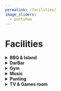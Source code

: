 ```yaml
---
permalink: /facilities/
image_sliders:
  - puntshow
---
```


# Facilities

<!-- NB: Make sure you have an empty line after the closing </summary> tag, otherwise the markdown/code blocks won't show correctly. -->
<!-- NB: Make sure you have an empty line after the closing </details> tag if you have multiple collapsible sections. -->
<details>
  <summary><strong>BBQ & Island</strong></summary>

<h3>BBQ & Island</h3>

<p align="justify">
It is possible to book the small island in the college garden any time you want! There is also a BBQ setup which students are welcome to use. This area is very popular during the summer so be sure to book in advance.
</p>

<h4>Booking</h4>

<ul>
<li>Darwin college members may book the small Island and BBQ via the link at the bottom of the page. Make sure, you are aware of all terms and conditions by reading through this page first. </li>

<li>Alumni may book the small Island and BBQ via the Development Office.</li>

<li>External bookings (University Department or Society/Corporate Private Use - in either case booked by a Darwinian) must be done via the Domestic Bursar's Secretary to enquire about the availability of the BBQ and Island on your requested dates.<br> domestic.Email: bursars.secretary@darwin.cam.ac.uk</li>
</ul>

<strong>Read the Terms and Conditions below.</strong><br>

<p align="justify">
On the day of your booking, visit the Porter's Lodge to get the keys and sign the release form. Have fun, but please take care of our equipment! If you are found to have damaged anything, left rubbish, not cleaned the BBQ, or not put the BBQ away you risk having £50 added to your Darwin account.
</p>

<strong>Important Information</strong><br>
<ul>
<li>As the Organiser you will be held responsible for your events compliance with the Conditions of Use.</li>
<li>BBQs may only be held on the first island (the paved area left of the bridge).</li>
<li>Both the BBQ and island must be booked.</li>
<li>The BBQ has to be cleaned and locked up after the event.</li>
<li>The island must be cleaned after the event.</li>
<li>You will need to bring your own BBQ tools.</li>
<li>No external vendors/contractors are to be used on the Island.</li>
<li>Kitchens in student blocks must not be used for cleaning of, or cooking for, barbeques because of the fire risk.</li>
</ul>

<strong>Conditions of use for the BBQ</strong>
<ul>
<li>3-hour time slots can be booked.</li>
<li>The person who books the BBQ must be on the island at all times.</li>
<li>The maximum number of guests allowed on the island is 50. The organiser is responsible for ensuring that this number is not exceeded during their booking.</li>
<li>The island must be vacated before dark – even if this is earlier than 9pm.</li>
<li>Please note that you have to supply your own charcoal and matches and a rag to clean up the set.</li>
<li>Pick up black bin bags from the Porter's Lodge for your rubbish.</li>
<li>After the BBQ, please clean up the island and leave everything tidy. The ashes will be hot so leave the BBQ on the island to cool down (do not carry the hot BBQ over the bridge).</li>
<li>Remove all your rubbish from the island. This includes unused coal, empty bottles and cartons, leftover food etc. Put everything in the black bags. Please make sure you lock up the BBQ before you leave and return the key to the Porter’s Lodge.</li>
<li>The day following the BBQ, clean the BBQ - empty all the ash into a black bag and brush the set clean; wash the BBQ grid under the tap located outside the study centre door and dry with a clean rag. Do not empty charcoal into the drains.</li>
<li>If your booking immediately follows another, then you should leave the previous party’s hot coals in the BBQ and add your own as necessary. Note: it is the responsibility of the organiser of the last event of any given day to ensure the Island is cleared and the BBQ cleaned.</li>
<li>Let the Porters know you are finished. If there is a problem, you will be billed £50 to support the use of the BBQ.</li>
<li> Please note: Returning the key does not mean you will not be billed should there be a problem.</li>
<li> It is in your interest to report it to the Porter's Lodge if you find either the island or the BBQ dirty. Failure to do so may result in you being billed. If either the Island or the BBQ are not cleaned properly you will be billed.</li>
<li> If you find either the Island or the BBQ dirty when you arrive for your booking then it is in your interest to report this to the Porter’s Lodge. Failure to do so may result in you being held liable and a charge being made as detailed above.</li>
<li><strong>Please note that you will be held personally responsible for ensuring that:</strong></li>
<ul>
<li>Background music (e.g. a CD player) is only played at low volume.</li>
<li>Smoke machines are not used under any circumstances.</li>
<li>All garden or other furniture is returned to its original position after your booking.</li>
<li>Any BBQ equipment other than the DCSA BBQ is approved for use by the Clerk of Works before being used on the island; disposable BBQs are not acceptable.</li>
<li>Hog roasting spits or similar equipment are approved by the Clerk of Works before being used on the island.</li>
<li>Gazebos or anything similar are approved by the Clerk of Works before being used on the Island Kitchens in student blocks are not used for cleaning or cooking for BBQs because of the fire risk.</li>
<li>Have fun, but please take care of our equipment! If you are found to have damaged anything, you may be responsible for a hefty deposit, to be added to your Darwin account.</li>
</ul>
</ul>

<strong>Prices</strong><br>
Fellows and current members: Free<br>
Alumni: £30<br>
University Department or Society (booked through a Darwinian): £45<br>
Corporate Private Use (booked through a Darwinian): £90<br><br>

If you are ready to book, click on the link below, select a free time slot, click on "Add," select the Barbeque, click "Done" and then "Create."
<a href="http://dcsa.dar.cam.ac.uk/booked/Web/schedule.php?sid=3)">Here is the link</a> to accept these terms and conditions and book.

</details>


<details>
  <summary><strong>DarBar</strong></summary>

<h3>DarBar</h3>
<p align="justify">
Without doubt the best college bar in Cambridge, the student-run and operated DarBar offers a space every day from 9pm to unwind after a busy day or to celebrate the end of the week. It offers a wide selection of drinks - both alcoholic and not - and it caters for every taste.
</p>

<p align="justify">
Keeping prices low is the priority for the DarBar team, and regular promotions operate throughout the year. The newly-christened Secession Session runs every Monday and offers deals even when the UK parliament refuses to do so. Also popular are the regular themed whisky tastings, where DarBar invites an expert to guide us through the quagmire that is whisky.
</p>

<p align="justify">
The bar’s most popular event is the annual Oktoberfest, where the official Munich Oktoberfest beers are imported and served in Darwin steins alongside live German music, sausages, and schnitzel.
</p>

<p align="justify">
During Freshers’ Fortnight the bar will be hosting numerous events, including a Gin Night, Latin Party, Board Game Night, the annual Derek Scott Bar Games Night (named after our Head Porter), a pub quiz, International Beer Night, open mic night, and the biggest event of them all, the BOP.
</p>

<p align="justify">
The bar relies on the student body to open every night. If you would like to be part of helping run one of the best
parts of Darwin College student life or if you have any questions about the bar, please email the Bar Chair at dcsa_bar AT darwin.cam.ac.uk. Stay up to date with the latest updates by liking our <a href="https://www.facebook.com/darwincollegebar">facebook page</a>!
</p>
<br>

</details>


<details>
  <summary><strong>Gym</strong></summary>

<h3>Gym</h3>
<p align="justify">
Darwin offers access to a fitness room for primary or associated members of the college. The membership is free and allows you to use the gym at any time. In order to gain access to the gym for the first time you will be required to attend a gym induction, which will typically be offered during freshers’ week or can be individually arranged with your Sports & Societies officers (dcsa_sports AT darwin.ac.uk) throughout the year. This induction is important to familiarise yourself with the rules, ask any questions you might have, sign the health and safety form and finally activate your student card for access to the gym. Please respect the following rules and guidelines:
</p>

<strong>RULES</strong><br>
<p align="justify">
The maximum capacity of the gym s 5 people. Enter the CRSIDs of all users for booking.
If the ergs are in use, no more than two people may be doing weights.
The squat rack and ergs must not be used at the same time.
</p>

<strong>GUIDELINES</strong><br>
<p align="justify">
Please be considerate of sudden noises while others are using the gym.
Walk-in sessions are allowed, but priority is given to those who book in advance.
Please use spotters when lifting weights.
</p>

To book the gym please click <a href="https://docs.google.com/spreadsheets/d/1NftBMsqIXKTlc1neZrH6iAORzW65I7wwCAvXaxAbagU/edit?usp=sharing">here</a>.
<br>

</details>


<details>
  <summary><strong>Music</strong></summary>

<h3>Music at Darwin</h3>

<p align="justify">
The music society owns a wide range of equipment available for use by any Darwinian. These are stored in the Darwin College Bar Cellar. In there we have a drum kit, PA system, amps, a guitar, a bass, music stands - all sorts of goodies that we want you to make use of. If you think we’re missing something, we have money to buy stuff too!</p>

<p align="justify">
The college also has the Common Room for use as a rehearsal space. We have a blanket booking on Sundays, 12-7pm. If you would like to reserve a time-slot, get in touch with the committee, or come to a Jam (Weds 7-9pm).</p>

<p align="justify">
Finally we have 4 different pianos throughout the college. Please refer to the table below for info on where to find them and how/if to book. (Note: Keys for the rooms may be obtained from the Porters’ Lodge and must be returned before 11.30pm.)
</p>

<table style="width:100%">
  <tr>
    <th>Location</th>
    <th>Type</th>
    <th>Bookable</th>
  </tr>
  <tr>
    <td>TV room</td>
    <td>Upright</td>
    <td>Yes, <a href="http://dcsa.dar.cam.ac.uk/booked/Web/schedule.php?sid=2">here</a></td>
  </tr>
  <tr>
    <td>Dining Hall</td>
    <td>Grand</td>
    <td>Yes via domestic.bursars.secretary@darwin.cam.ac.uk</td>
  </tr>
  <tr>
    <td>Old library</td>
    <td>Electric (with headphones)</td>
    <td>Yes via domestic.bursars.secretary@darwin.cam.ac.uk</td>
  </tr>
  <tr>
    <td>Common room</td>
    <td>Upright</td>
    <td>No</td>
  </tr>
</table>

Music soc committee 2019-2020:<br>
Will Tebbutt (President): wct23 AT cam.ac.uk<br>
Hugh Ramsden (Treasurer): hor20 AT cam.ac.uk<br>
Felicity Hey (Choir): fh333 AT cam.ac.uk<br>

</details>


<details>
  <summary><strong>Punting</strong></summary>

<h3>Punt Club</h3>

<h3>SOCIAL DISTANCING UPDATE TO TERMS AND CONDITIONS</h3>
<p align="justify">
We have a set of additional rules to account for the requirements of social distancing at this time. Please make sure to carefully read those before going on an outing. The rules can be found <a href="https://docs.google.com/document/d/1fg2-xm324UhgNBxLlWvoqj9CeBMnYKDnykpsH9DZJIc/preview">at this link</a>. These rules are an addition to the existing rules that can be found below.
</p><br>

<p align="justify">
The Darwin College Punt and Kayak Club own five punts, five kayaks, a canoe, and two paddle boards. The five punts, Isabela, Velociraptor, The Beagle, Master Brown, and Iguana, are moored on the part of the river that runs through the college grounds. Punting equipment, the kayaks, canoe, and the paddle boards are stored in the punt house next to the Old Granary. For any queries, please review the information on this website and then email the Admiral of the Punts at
dcsa_punts AT darwin.cam.ac.uk
</p>

{% include slider.html selector="puntshow" %}

<br>
<br>

<strong>Overview</strong><br>
<p align="justify">
The table below gives a brief overview of the membership and booking fees.</p>

<table style="width:100%">
  <tr>
    <th></th>
    <th>Punts</th>
    <th>Kayaks and Canoe</th>
    <th>Paddle boards</th>
  </tr>
  <tr>
    <td>Non-members/ individual outings</td>
    <td>£15 per outing<br> (per single punt, a trip to Grantchester counts at least as two outings)</td>
    <td>not available<br> - only members</td>
    <td>not available<br> - only members</td>
  </tr>
  <tr>
    <td>Membership</td>
    <td style="text-align:center">£30 membership fee per season<br>+ access to all vessels</td>
    <td></td>
    <td></td>
  </tr>
</table>

A quick summary (not comprehensive), you are still expected to read the full Terms and Conditions before signing up!
<ul>
<li>A single outing can last up to 3h, a punt member can either take out 2 single kayaks or paddle boards at any one time or a single punt, canoe, or double kayak. If multiple punts are required or other non-standard bookings please contact the Admiral of the Punts.</li>
<li>A trip to Grantchester in the punt counts at least as two outings (lasts at least 4h+), thus requiring two bookings. A member can only make a single booking per day, so you will need at least two members/outings to go to Grantchester. You’ll need to be a group of students, in any case, to get the punt over the ramp, and <strong>please make sure to put the mooring pin inside the punt when going down the ramp! We don’t want to have to remove any more bent metal pins.</strong></li>
<li>Student I.D card or any I.D card (Alumni etc), must be left with the porter, once a punt key is taken out of the lodge.</li>
<li>Punts, kayaks, and paddle boards can be taken out from 08.00. Everything must be returned at the very latest 15 minutes before sunset.</li>
<li><strong>NO AFTER DARK PUNTING OR KAYAKING</strong> - only the Admiral can take boats out after dark or give permission to do so.</li>
<li>For students & college members with a raven log: <strong>all bookings need to be entered into the online booking system before the outing starts</strong> - no key can be given out without the online booking or the explicit consent of the Admiral of the Punts. If you don’t have a raven login (as an alumnus) please contact the Alumni Office to make your booking (see website) or request the porters to make the booking for you.</li>
<li>Make sure to check the punt, kayaks, and locks for any damage after the outing and report it both to the porter on duty <strong>AND</strong> the Admiral of the Punts <strong>immediately after returning</strong>. If something is damaged before the outing, go back and inform the porter and write the Admiral.</li>
<li>The person making the booking has to be present at all times during the outing and is responsible for the behaviour of their guests.</li>
<li>All punt, kayak, paddle board, and canoe hire (including safety equipment) is at the hirer’s own risk. The hirer warrants that both him/herself and all passengers have sufficient training/expertise for the outing (<strong>see the terms and conditions for more details on this!</strong>)</li>
<li>Don't be late when returning - you risk a suspension or fine (and how would you feel if you had to wait for other people to return)</li>
</ul>

<strong>IMPORTANT</strong> - to avoid damage to the boats
<ul>
<li>
Be extra careful with the metal pins when rolling the punt down the rollers on your trip to Grantchester. Make sure to put them inside the punt and do not keep them inside the hole! They might get bent otherwise.
</li>
<li>
Make sure to pull up the rudder on the kayaks when they are out of the water to avoid damage to the rudder. When in the water let the rudder down to make it easier to steer them.
</li>
</ul>
<a href="{{site.baseurl | absolute_url}}/documents/PuntClub-Notices.pdf">This document</a> has more details and explanations on how to avoid common errors.<br><br><br>

<h5>Table of contents</h5>
<ul>
<li><a href="#bookings">Bookings</a></li>
<li><a href="#joining-the-punt-club">Joining the Punt Club</a></li>
<li><a href="#activities-and-events">Activities and Events</a></li>
<li><a href="#first-outing">First outing - what you need to know</a></li>
<li><a href="#terms-and-conditions">Terms and Conditions</a></li>
</ul>


<h4 id="bookings">Bookings</h4>

<p align="justify">
Current members of the college, including staff, and alumni can book a single punt for a single outing of up to 3h each day. Punt Club members can book punts for free. Only members can book the canoe or the double kayak or up to two single kayaks or two paddle boards for 3h each day.
</p>

<p align="justify">
Bookings can be made on the day, or up to seven days in advance, and are allocated on a first-come, first-served basis. Each person is permitted to make one reservation per day lasting 3 hours. Weekends are the busiest and booking in advance is strongly recommended. During the week you will usually be able to take a punt out without booking in advance - but it is still recommended to avoid disappointment.
<strong>
For students & college members with a raven login (CRSid): all bookings need to be made before the outing starts via the online booking system.
</strong></p>

<p align="justify">
Trips down The Backs (to Jesus Green and back) typically take between a couple of hours depending on punting experience. Trips to Grantchester and back take 4 to 5 hours on average. As a consequence, the fee for punt trips to Grantchester is equivalent to two outings per punt or you need at least two members to make the journey; The latest time vessels can be taken out is one hour before sunset and
<strong>
all vessels must be returned and moored before sunset.
</strong></p>

<p align="justify">
<strong>For longer trips to Grantchester, if multiple punts are required or other non-standard bookings please contact the Admiral of the Punts.
</strong></p>

<a href="http://dcsa.dar.cam.ac.uk/booked/Web">Link to the online booking system</a>


<h5>For alumni without a raven log in</h5>
<p align="justify">
Alumni must contact the College Development Office at <a href="alumni.relations@darwin.cam.ac.uk">alumni.relations@darwin.cam.ac.uk</a> who will be able to make the booking in your place. Same-day bookings can be made in person at the porters’ lodge, but we strongly advise you to make the reservation to avoid disappointments.
</p>

<p align="justify">
Chauffeured punt tour services with experienced student punt captains are available. The cost per tour is £30 for punt club members or £40 for non- punt club members and is bookable by current college members and alumni. Please contact the Admiral of the punts by email at least one to two weeks in advance of your desired tour date.
</p><br>


<h4 id="joining-the-punt-club">Joining the Punt Club</h4>

<p align="justify">
Current members of the college, including staff, and alumni can join the punt club for a non-refundable £30 fee. Membership is valid for the current season (March-November), or if purchased after Sept. 1st, until the end of the next year's season. No discounts or refunds will be given for members arriving mid-season, or leaving before the season ends. The membership entitles you to unlimited, free punting (for up to 3h a day) as well as access to all our punts and the other vessels.
</p>

<p align="justify">
To know firsthand about many of the events the Punt Club is organizing throughout the year and important changes to the Terms & Conditions, we ask all members to sign up to our <a href="https://lists.cam.ac.uk/mailman/listinfo/soc-darwin-punt-club">Punt Club Mailing List</a>. This is a very low volume mailing list, with only occasional updates.</p><br>

To join the Punt Club:
<ol>
<li>Familiarize yourself with our <a href="#terms-and-conditions">Terms and Conditions</a> by reading through this website and read the <a href="{{site.baseurl | absolute_url}}/documents/PuntGuide.pdf">Guide to Punting</a></li>
<li>Join the <a href="https://lists.cam.ac.uk/mailman/listinfo/soc-darwin-punt-club">mailing list</a></li>
<li>Sign up
<ul>
<li>For Raven account holders/ if you have a CRSID:<br>
Sign up through <a href="https://docs.google.com/forms/d/e/1FAIpQLSdROMaTJCwffXdOCvyxVIoTKCjjyYmpyPpQnmP2P2S8cxlXIg/viewform?usp=sf_link">the online registration form</a></li>

<li>For anyone without a Raven account/ CRSID:<br>
Contact the Admiral of the Punts (include your full name, email, and your relationship to the college), please put the Darwin Alumni Relations Office in cc (alumni.relations@darwin.cam.ac.uk).
</li>
</ul>
</li>
</ol>

If you have any issues with the registration form or anything else is unclear, please contact us at dcsa_punts AT darwin.cam.ac.uk




<h4 id="activities-and-events">Activities and Events</h4>

<p align="justify">
Punting has a long tradition in Cambridge and is one of the highlights of what the town has to offer. In addition to being able to take your friends and family out when they visit, membership also gives you the opportunity to sign up to special events such as the annual Punt Race, the outings to the Trinity and St John’s May Ball fireworks at night, and to see King‘s choir‘s singing on the river. We will also chauffeur you to some fancy formals, teach you about bats that live in the area around Grantchester, or just have an enjoyable time in summer on a trip to the Grantchester orchard. Many of the pictures you can see at the top of this section have been taken during some of these events. It’s great fun and a good way to experience some of the unique aspects of Cambridge life.
</p><br>



<h4 id="first-outing">First outing - what you need to know</h4>

<p align="justify">
A small number of life jackets are available if desired and can be found in the same cupboards as the cushions (left side of the kayak house) and on the hangers. You are required to use them when using the kayaks and canoe.
</p><br>

<strong>Where is the equipment?</strong>
<p align="justify">
All equipment (life jackets, punt cushions, punt poles, spare paddle in case you drop the pole (more useful than you think) can be found in our new kayak house, just next to the Old Granary.
</p>
<a href="{{site.baseurl | absolute_url}}/images/puntshow/KayakHouseLocation.png"><img src="{{site.baseurl | absolute_url}}/images/puntshow/KayakHouseLocation.png" alt="[Kayak House Location]" width="300px"/></a>
<br>

<strong>How to lock a punt?</strong>
<p align="justify">
This is a tricky one. <a href="{{site.baseurl | absolute_url}}/documents/PuntClub-Notices.pdf">This document</a> has some information on how to do it. Punts need to be moored at both ends. Do NOT chain one punt to another punt – this creates problems when someone tries to take that punt out. Wrap the chain around the post as often as possible to restrict the movement of the locked-up punts against the concrete walls. But make sure not to lock them too rigidly, so the next person can still use them with ease, even if they are not as strong as you.
</p><br>

<strong>What is bailing?</strong>
<p align="justify">
If you are using the punts after a period of rain, keep in mind that they are likely to contain water! There should be a bucket or bailer at the quay to bail out the water (looks like a blue dustpan). Don't take the bailer with you on the river!
</p><br>

<strong>What if I am late?</strong>
<p align="justify">
Always try to keep to the allotted time. Late-comers risk suspension from the Punt Club. This is particularly important in the evening, never arrive back after dark. In case you are more than 15min late, please make sure to call and inform the Porters’ Lodge at 01223 335660.
</p><br>

<strong>What to do before returning the keys?</strong>
<p align="justify">
Make sure the punts are properly locked. Keep the punts tidy and take any rubbish with you. Return all equipment to where you got it from. If something gets damaged or lost during an outing, report it to the Porter on duty <strong>AND</strong> the Admiral of the Punts as soon as possible. This allows people with later reservations to be notified if there is a problem and will save you a lot of trouble.
</p><br>

<strong>How to steer a punt?</strong>
<p align="justify">
We have a complete <a href="{{site.baseurl | absolute_url}}/documents/PuntGuide.pdf">guide</a> on the topic, but then the best way of learning is probably by doing. The club runs free punting lessons throughout Freshers’ Fortnight at the start of the academic year and these are the best opportunity to learn the basics of punting on the Cam.
We might also offer lessons at other times of the year if there is sufficient demand, so please contact the Admiral of the Punts if you are interested.
</p><br>

<strong>How to make a booking?</strong>
<p align="justify">
To book, log in to the portal to see the availability of the vessels. To make a booking, click on an available time slot. The ‘Create a new reservation’ page will then open. Enter your chosen time, under name of booking enter your full name and CRSID eg John Doe (jd42), then ‘Create’. The booking should then appear under the schedule, payment (in case of single outing, we accept only cashless payments) must be made when you arrive at the porter’s lodge to pick up the keys at the start of the booking.
</p><br>


<h4 id="terms-and-conditions">TERMS AND CONDITIONS OF HIRE</h4>

<p align="justify">
Terms and Conditions are <a href="{{site.baseurl | absolute_url}}/documents/PuntClub-TandC.pdf">available online</a>. In addition, you can get the printed version in the Porters' Lodge. Please contact the Admiral of the Punts if you have difficulties accessing the Terms and Conditions.
</p><br>

</details>


<details>
  <summary><strong>TV & Games room</strong></summary>

<h3>TV & Games room</h3>

<p align="justify">
The TV room has a TV, DVD player, PS3, Nintendo Switch and a karaoke machine, and you can also stream directly from your laptop. The college also holds a TV license for the TV room, allowing you to watch your favourite television shows.
</p>

<p align="justify">
The TV Room is a flexible, multi-use space that also supports activities such as music practice sessions, fitness classes, lectures, and more. Microphones and games are stored in the cupboard on the right side of the room and can be accessed with the TV room keys kept at the porters lodge. Keys can only be taken if a booking has been made.
The Darwin Library also has a DVD library - please contact the library to join and borrow DVDs.
</p>

<h4>Keys</h4>
<ul>
<li>The Darwin TV room can be accessed using your Darwin front door key.</li>
<li>The keys to open to the media cabinet and the cupboard in the TV room are kept with the porters.</li>
</ul>

<h4>Bookings</h4>
Bookings can be done through the <a href="http://dcsa.dar.cam.ac.uk/booked/Web/schedule.php?sid=5">room booking system</a> (you will need to sign in using your Raven ID)

Bookings should not <strong>last over three hours</strong> and are not usually taken more than two weeks in advance. Bookings over three hours, done more than two weeks in advance, or recurrent (i.e. every week at the same day and time) can be done via the DCSA secretary (dcsa_secretary AT darwin.cam.ac.uk). Any other questions about using the room should also be directed to the DCSA secretary.

</h4>External bookings</h4>
Bookings can be made by non-Darwin societies, but are subject to a £30 charge. Please email dcsa_secretary@darwin.cam.ac.uk to arrange the booking and payment. These should be made at least 48 hours in advance and the secretary will try to confirm them by putting them on the calendar.

<h4>Using the TV Room</h4>
To use the TV room’s media facilities:
<ul>
<li>Turn on the projector (BENQ remote control)</li>
<li>Turn on Yahama Sound Amplifier (Yahama remote control)</li>
<li>Select correct HDMI (either using the remote or turn the left (input) knob on the Yahama machine (the one at the bottom of the cupboard)</li>
<li>HMDI</li>
<ul>
<li>HDMI1: Loose HMDI cable</li>
<li>HMDI2: Switch</li>
<li>AUDIO1: AUX cable</li>
<li>NEED TO CHECK REMAINING HDMI PORTS SITUATION</li>
</ul>
</ul>

</details>
